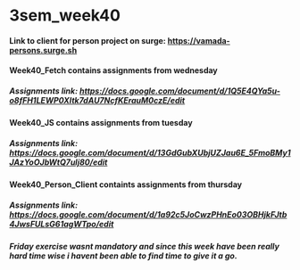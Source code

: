 # 3sem_week40

#### Link to client for person project on surge: https://vamada-persons.surge.sh

#### Week40_Fetch contains assignments from wednesday 
##### Assignments link: https://docs.google.com/document/d/1Q5E4QYa5u-o8fFH1LEWP0XItk7dAU7NcfKErauM0czE/edit

#### Week40_JS contains assignments from tuesday
##### Assignments link: https://docs.google.com/document/d/13GdGubXUbjUZJau6E_5FmoBMy1JAzYoOJbWtQ7ulj80/edit

#### Week40_Person_Client containts assignments from thursday
##### Assignments link: https://docs.google.com/document/d/1a92c5JoCwzPHnEo03OBHjkFJtb4JwsFULsG61agWTpo/edit

##### Friday exercise wasnt mandatory and since this week have been really hard time wise i havent been able to find time to give it a go.
